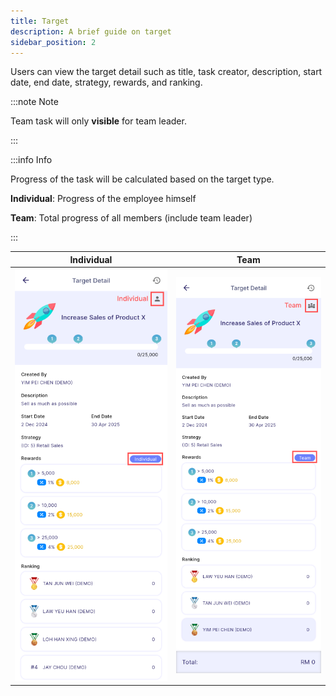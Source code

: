 ```yaml
---
title: Target
description: A brief guide on target
sidebar_position: 2
---
```


Users can view the target detail such as title, task creator, description, start date, end date, strategy, rewards, and ranking.

:::note Note

Team task will only **visible** for team leader.

:::

:::info Info

Progress of the task will be calculated based on the target type.

**Individual**: Progress of the employee himself

**Team**: Total progress of all members (include team leader)

:::

| Individual                                                | Team                                         | 
|-----------------------------------------------------------|----------------------------------------------|
| ![Individual](../../../../../static/img/integration/vision/task/individualTarget.png) | ![Team](../../../../../static/img/integration/vision/task/teamTarget.png)| 